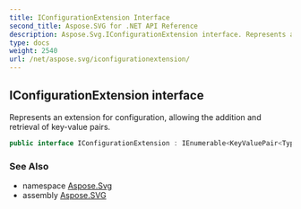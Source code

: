 ```yaml
---
title: IConfigurationExtension Interface
second_title: Aspose.SVG for .NET API Reference
description: Aspose.Svg.IConfigurationExtension interface. Represents an extension for configuration allowing the addition and retrieval of key-value pairs
type: docs
weight: 2540
url: /net/aspose.svg/iconfigurationextension/
---
```

## IConfigurationExtension interface

Represents an extension for configuration, allowing the addition and retrieval of key-value pairs.

```csharp
public interface IConfigurationExtension : IEnumerable<KeyValuePair<Type, object>>
```

### See Also

* namespace [Aspose.Svg](../../aspose.svg/)
* assembly [Aspose.SVG](../../)
